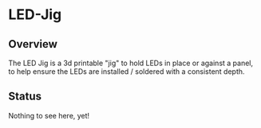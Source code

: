 # LED-Jig

## Overview

The LED Jig is a 3d printable "jig" to hold LEDs in place or against a panel,
to help ensure the LEDs are installed / soldered with a consistent depth.

## Status

Nothing to see here, yet!

